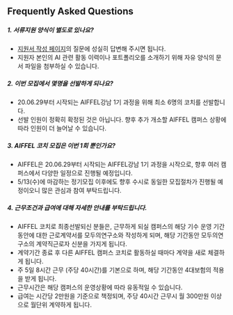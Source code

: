 
## Frequently Asked Questions

##### **1. 서류지원 양식이 별도로 있나요?**
 - [지원서 작성 페이지](http://bit.ly/2FgqRTD)의 질문에 성실히 답변해 주시면 됩니다.
 - 지원자 본인의 AI 관련 활동 이력이나 포트폴리오를 소개하기 위해 자유 양식의 문서 파일을 첨부하실 수 있습니다.

##### **2. 이번 모집에서 몇명을 선발하게 되나요?**
 - 20.06.29부터 시작되는 AIFFEL강남 1기 과정을 위해 최소 6명의 코치를 선발합니다.
 - 선발 인원이 정확히 확정된 것은 아닙니다. 향후 추가 개소할 AIFFEL 캠퍼스 상황에 따라 인원이 더 늘어날 수 있습니다.

##### **3. AIFFEL 코치 모집은 이번 1회 뿐인가요?**
 - AIFFEL은 20.06.29부터 시작되는 AIFFEL강남 1기 과정을 시작으로, 향후 여러 캠퍼스에서 다양한 일정으로 진행될 예정입니다.
 - 5/13(수)에 마감하는 정기모집 이후에도 향후 수시로 동일한 모집절차가 진행될 예정이오니 많은 관심과 참여 부탁드립니다.

##### **4. 근무조건과 급여에 대해 자세한 안내를 부탁드립니다.**
 - AIFFEL 코치로 최종선발되신 분들은, 근무하게 되실 캠퍼스의 해당 기수 운영 기간동안에 대한 근로계약서를 모두의연구소와 작성하게 되며, 해당 기간동안 모두의연구소의 계약직근로자 신분을 가지게 됩니다.
 - 계약기간 종료 후 다른 AIFFEL 캠퍼스 코치로 활동하실 때마다 계약을 새로 체결하게 됩니다.
 - 주 5일 8시간 근무 (주당 40시간)를 기본으로 하며, 해당 기간동안 4대보험의 적용을 받게 됩니다.
 - 근무시간은 해당 캠퍼스의 운영상황에 따라 유동적일 수 있습니다. 
 - 급여는 시간당 2만원을 기준으로 책정되며, 주당 40시간 근무시 월 300만원 이상으로 월단위 계약하게 됩니다.
